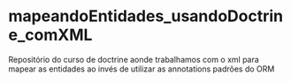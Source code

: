 # mapeandoEntidades_usandoDoctrine_comXML
Repositório do curso de doctrine aonde trabalhamos com o xml para mapear as entidades ao invés de utilizar as annotations padrões do ORM
